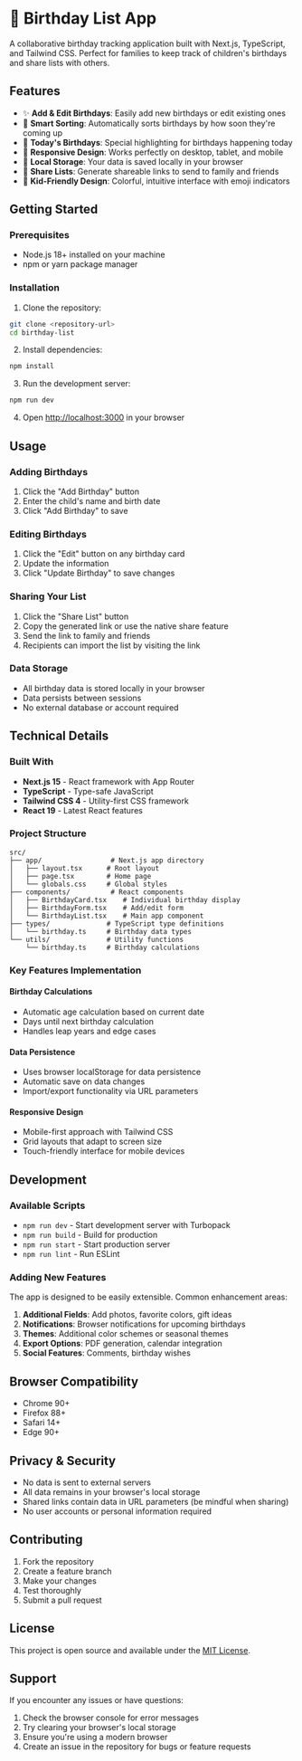 # 🎂 Birthday List App

A collaborative birthday tracking application built with Next.js, TypeScript, and Tailwind CSS. Perfect for families to keep track of children's birthdays and share lists with others.

## Features

- ✨ **Add & Edit Birthdays**: Easily add new birthdays or edit existing ones
- 🎯 **Smart Sorting**: Automatically sorts birthdays by how soon they're coming up
- 🎉 **Today's Birthdays**: Special highlighting for birthdays happening today
- 📱 **Responsive Design**: Works perfectly on desktop, tablet, and mobile
- 💾 **Local Storage**: Your data is saved locally in your browser
- 🔗 **Share Lists**: Generate shareable links to send to family and friends
- 🎨 **Kid-Friendly Design**: Colorful, intuitive interface with emoji indicators

## Getting Started

### Prerequisites

- Node.js 18+ installed on your machine
- npm or yarn package manager

### Installation

1. Clone the repository:

```bash
git clone <repository-url>
cd birthday-list
```

2. Install dependencies:

```bash
npm install
```

3. Run the development server:

```bash
npm run dev
```

4. Open [http://localhost:3000](http://localhost:3000) in your browser

## Usage

### Adding Birthdays

1. Click the "Add Birthday" button
2. Enter the child's name and birth date
3. Click "Add Birthday" to save

### Editing Birthdays

1. Click the "Edit" button on any birthday card
2. Update the information
3. Click "Update Birthday" to save changes

### Sharing Your List

1. Click the "Share List" button
2. Copy the generated link or use the native share feature
3. Send the link to family and friends
4. Recipients can import the list by visiting the link

### Data Storage

- All birthday data is stored locally in your browser
- Data persists between sessions
- No external database or account required

## Technical Details

### Built With

- **Next.js 15** - React framework with App Router
- **TypeScript** - Type-safe JavaScript
- **Tailwind CSS 4** - Utility-first CSS framework
- **React 19** - Latest React features

### Project Structure

```
src/
├── app/                 # Next.js app directory
│   ├── layout.tsx      # Root layout
│   ├── page.tsx        # Home page
│   └── globals.css     # Global styles
├── components/          # React components
│   ├── BirthdayCard.tsx    # Individual birthday display
│   ├── BirthdayForm.tsx    # Add/edit form
│   └── BirthdayList.tsx    # Main app component
├── types/              # TypeScript type definitions
│   └── birthday.ts     # Birthday data types
└── utils/              # Utility functions
    └── birthday.ts     # Birthday calculations
```

### Key Features Implementation

#### Birthday Calculations

- Automatic age calculation based on current date
- Days until next birthday calculation
- Handles leap years and edge cases

#### Data Persistence

- Uses browser localStorage for data persistence
- Automatic save on data changes
- Import/export functionality via URL parameters

#### Responsive Design

- Mobile-first approach with Tailwind CSS
- Grid layouts that adapt to screen size
- Touch-friendly interface for mobile devices

## Development

### Available Scripts

- `npm run dev` - Start development server with Turbopack
- `npm run build` - Build for production
- `npm run start` - Start production server
- `npm run lint` - Run ESLint

### Adding New Features

The app is designed to be easily extensible. Common enhancement areas:

1. **Additional Fields**: Add photos, favorite colors, gift ideas
2. **Notifications**: Browser notifications for upcoming birthdays
3. **Themes**: Additional color schemes or seasonal themes
4. **Export Options**: PDF generation, calendar integration
5. **Social Features**: Comments, birthday wishes

## Browser Compatibility

- Chrome 90+
- Firefox 88+
- Safari 14+
- Edge 90+

## Privacy & Security

- No data is sent to external servers
- All data remains in your browser's local storage
- Shared links contain data in URL parameters (be mindful when sharing)
- No user accounts or personal information required

## Contributing

1. Fork the repository
2. Create a feature branch
3. Make your changes
4. Test thoroughly
5. Submit a pull request

## License

This project is open source and available under the [MIT License](LICENSE).

## Support

If you encounter any issues or have questions:

1. Check the browser console for error messages
2. Try clearing your browser's local storage
3. Ensure you're using a modern browser
4. Create an issue in the repository for bugs or feature requests
